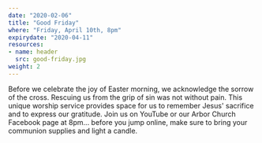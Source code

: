 ```yaml
---
date: "2020-02-06"
title: "Good Friday"
where: "Friday, April 10th, 8pm"
expirydate: "2020-04-11"
resources:
- name: header
  src: good-friday.jpg
weight: 2
---
```


Before we celebrate the joy of Easter morning, we acknowledge the sorrow of the cross. Rescuing us from the grip of sin was not without pain. This unique worship service provides space for us to remember Jesus' sacrifice and to express our gratitude. Join us on YouTube or our Arbor Church Facebook page at 8pm... before you jump online, make sure to bring your communion supplies and light a candle. 

